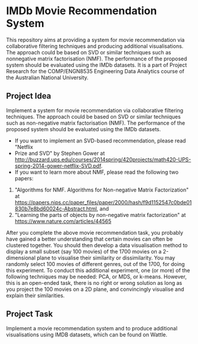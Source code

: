 # IMDb Movie Recommendation System

This repository aims at providing a system for movie recommendation via
collaborative filtering techniques and producing additional visualisations.
The approach could be based on SVD or similar techniques such as nonnegative
matrix factorisation (NMF). The performance of the proposed system should be
evaluated using the IMDb datasets. It is a part of Project Research for the
COMP/ENGN8535 Engineering Data Analytics course of the Australian National
University.

## Project Idea

Implement a system for movie recommendation via collaborative filtering
techniques. The approach could be based on SVD or similar techniques such as
non-negative matrix factorisation (NMF). The performance of the proposed system
should be evaluated using the IMDb datasets.

- If you want to implement an SVD-based recommendation, please read "Netflix
- Prize and SVD" by Stephen Gower
  at http://buzzard.ups.edu/courses/2014spring/420projects/math420-UPS-spring-2014-gower-netflix-SVD.pdf.
- If you want to learn more about NMF, please read the following two papers:

1) "Algorithms for NMF. Algorithms for Non-negative Matrix Factorization" at
   https://papers.nips.cc/paper_files/paper/2000/hash/f9d1152547c0bde01830b7e8bd60024c-Abstract.html,
   and
2) "Learning the parts of objects by non-negative matrix factorization"
   at https://www.nature.com/articles/44565

After you complete the above movie recommendation task, you probably have gained
a better understanding that certain movies can often be clustered together. You
should then develop a data visualisation method to display a small subset (say
100 movies) of the 1700 movies on a 2-dimensional plane to visualise their
similarity or dissimilarity. You may randomly select 100 movies of different
genres, out of the 1700, for doing this experiment. To conduct this additional
experiment, one (or more) of the following techniques may be needed: PCA, or
MDS, or k-means. However, this is an open-ended task, there is no right or
wrong solution as long as you project the 100 movies on a 2D plane, and
convincingly visualise and explain their similarities.

## Project Task

Implement a movie recommendation system and to produce additional
visualisations using IMDB datasets, which can be found on Wattle.
